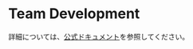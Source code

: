 # Team Development

詳細については、[公式ドキュメント](https://www.prisma.io/docs/orm/prisma-migrate/workflows/team-development)を参照してください。
